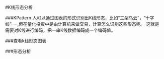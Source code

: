 #K线形态分析

<span id='pattern'/>

###KPattern
人可以通过图表的形式识别出K线形态，比如“三朵乌云”，“十字线”·····,但在量化投资中是由计算机来做交易，计算怎么识别这些形态呢。
这就是需要对K线进行编码，把一串K线数据编码成一个编码值。


###查看k线形态图表

<span id='analysis'/>

###形态分析
